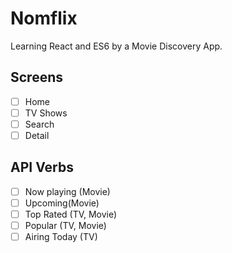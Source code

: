 # Nomflix

Learning React and ES6 by a Movie Discovery App.

## Screens

- [ ] Home
- [ ] TV Shows
- [ ] Search
- [ ] Detail

## API Verbs

- [ ] Now playing (Movie)
- [ ] Upcoming(Movie)
- [ ] Top Rated (TV, Movie)
- [ ] Popular (TV, Movie)
- [ ] Airing Today (TV)
